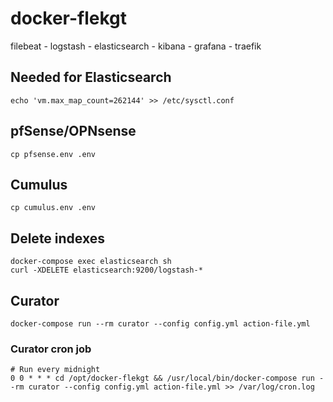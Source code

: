 # docker-flekgt

filebeat - logstash - elasticsearch - kibana - grafana - traefik

## Needed for Elasticsearch
    echo 'vm.max_map_count=262144' >> /etc/sysctl.conf

## pfSense/OPNsense
    cp pfsense.env .env

## Cumulus
    cp cumulus.env .env

## Delete indexes
    docker-compose exec elasticsearch sh
    curl -XDELETE elasticsearch:9200/logstash-*

## Curator
    docker-compose run --rm curator --config config.yml action-file.yml
    
### Curator cron job
    # Run every midnight
    0 0 * * * cd /opt/docker-flekgt && /usr/local/bin/docker-compose run --rm curator --config config.yml action-file.yml >> /var/log/cron.log
